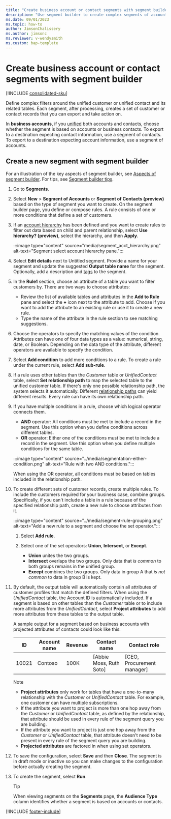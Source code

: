```yaml
---
title: "Create business account or contact segments with segment builder"
description: "Use segment builder to create complex segments of account or contact by grouping them based on various attributes."
ms.date: 09/01/2023
ms.topic: how-to
author: JimsonChalissery
ms.author: jimsonc
ms.reviewer: v-wendysmith
ms.custom: bap-template
---
```


# Create business account or contact segments with segment builder

[!INCLUDE [consolidated-sku](../includes/consolidated-sku.md)]

Define complex filters around the unified customer or unified contact and its related tables. Each segment, after processing, creates a set of customer or contact records that you can export and take action on.

In **business accounts**, if you [unified](../data-unification.md) both accounts and contacts, choose whether the segment is based on accounts or business contacts. To export to a destination expecting contact information, use a segment of contacts. To export to a destination expecting account information, use a segment of accounts.

## Create a new segment with segment builder

For an illustration of the key aspects of segment builder, see [Aspects of segment builder](../segment-builder-aspects.md). For tips, see [Segment builder tips](../segment-builder-aspects.md#segment-builder-tips).

1. Go to **Segments**.

1. Select **New** > **Segment of Accounts** or **Segment of Contacts (preview)** based on the type of segment you want to create. On the segment builder page, you define or compose rules. A rule consists of one or more conditions that define a set of customers.

1. If an [account hierarchy](account-hierarchies.md) has been defined and you want to create rules to filter out data based on child and parent relationship, select **Use hierarchy? (preview)**, select the hierarchy, and then **Apply**.

   :::image type="content" source="media/segment_acct_hierarchy.png" alt-text="Segment select account hierarchy pane.":::

1. Select **Edit details** next to Untitled segment. Provide a name for your segment and update the suggested **Output table name** for the segment. Optionally, add a description and [tags](../work-with-tags-columns.md#manage-tags) to the segment.

1. In the **Rule1** section, choose an attribute of a table you want to filter customers by. There are two ways to choose attributes:
   - Review the list of available tables and attributes in the **Add to Rule** pane and select the **+** icon next to the attribute to add. Choose if you want to add the attribute to an existing rule or use it to create a new rule.
   - Type the name of the attribute in the rule section to see matching suggestions.

1. Choose the operators to specify the matching values of the condition. Attributes can have one of four data types as a value: numerical, string, date, or Boolean. Depending on the data type of the attribute, different operators are available to specify the condition.

1. Select **Add condition** to add more conditions to a rule. To create a rule under the current rule, select **Add sub-rule**.

1. If a rule uses other tables than the *Customer* table or *UnifiedContact* table, select **Set relationship path** to map the selected table to the unified customer table. If there's only one possible relationship path, the system selects it automatically. Different [relationship paths](../relationships.md#relationship-paths) can yield different results. Every rule can have its own relationship path.

1. If you have multiple conditions in a rule, choose which logical operator connects them.  
   - **AND** operator: All conditions must be met to include a record in the segment. Use this option when you define conditions across different tables.
   - **OR** operator: Either one of the conditions must be met to include a record in the segment. Use this option when you define multiple conditions for the same table.

   :::image type="content" source="../media/segmentation-either-condition.png" alt-text="Rule with two AND conditions.":::

   When using the OR operator, all conditions must be based on tables included in the relationship path.

1. To create different sets of customer records, create multiple rules. To include the customers required for your business case, combine groups. Specifically, if you can't include a table in a rule because of the specified relationship path, create a new rule to choose attributes from it.

      :::image type="content" source="../media/segment-rule-grouping.png" alt-text="Add a new rule to a segment and choose the set operator.":::

   1. Select **Add rule**.
   1. Select one of the set operators: **Union**, **Intersect**, or **Except**.

      - **Union** unites the two groups.
      - **Intersect** overlaps the two groups. Only data that *is common* to both groups remains in the unified group.
      - **Except** combines the two groups. Only data in group A that *is not common* to data in group B is kept.

1. By default, the output table will automatically contain all attributes of customer profiles that match the defined filters. When using the *UnifiedContact* table, the Account ID is automatically included. If a segment is based on other tables than the *Customer* table or to include more attributes from the *UnifiedContact*, select **Project attributes** to add more attributes from these tables to the output table.

   A sample output for a segment based on business accounts with projected attributes of contacts could look like this:

   |ID  |Account name  |Revenue  |Contact name  | Contact role|
   |---------|---------|---------|---------|---|
   |10021     | Contoso | 100K | [Abbie Moss, Ruth Soto]  | [CEO, Procurement manager]

   > [!NOTE]
   >
   > - **Project attributes** only work for tables that have a one-to-many relationship with the *Customer* or *UnifiedContact* table. For example, one customer can have multiple subscriptions.
   > - If the attribute you want to project is more than one hop away from the *Customer* or *UnifiedContact* table, as defined by the relationship, that attribute should be used in every rule of the segment query you are building.
   > - If the attribute you want to project is just one hop away from the *Customer* or *UnifiedContact* table, that attribute doesn't need to be present in every rule of the segment query you are building.
   > - **Projected attributes** are factored in when using set operators.

1. To save the configuration, select **Save** and then **Close**. The segment is in draft mode or inactive so you can make changes to the configuration before actually creating the segment.

1. To create the segment, select **Run**.

   > [!TIP]
   > When viewing segments on the **Segments** page, the **Audience Type** column identifies whether a segment is based on accounts or contacts.

[!INCLUDE [footer-include](../includes/footer-banner.md)]
